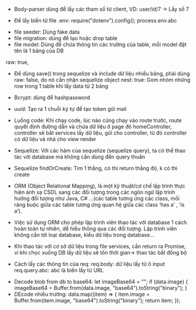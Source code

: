 - Body-parser dùng để lấy các tham số từ client, VD: user/id/7 -> Lấy số 7

- Để lấy biến từ file .env:
  require("dotenv").config();
  process.env.abc

* file seeder: Dùng fake data
* file migration: dùng để tạo hoặc drop table
* file model: Dùng để chứa thông tin các trường của table, mỗi model đặt tên là 1 bảng của DB

raw: true,

- Để dùng save() trong sequelize và include dữ liệu nhiều bảng, phải dùng raw: false, do nó cần nhận sequelize object
  nest: true: Gom nhóm những row trong 1 table khi lấy data từ 2 bảng

- Bcrypt: dùng để hashpassword

* uuid: Tạo ra 1 chuỗi ký tự để tạo token gửi mail

- Luồng code: Khi chạy code, lúc nào cũng chạy vào route trước, route quyết định đường dẫn và chứa dữ liệu ở page đó homeController, controller sẽ bắt services lấy dữ liệu, gửi cho controller, từ đó
  controller có dữ liệu và nhả cho view render

- Sequelize: Với các hàm của sequelize (sequelize query), ta có thể thao tác với database mà không cần dùng đến query thuần
- Sequelize findOrCreate: Tìm 1 thằng, có thì return thằng đó, k có thì create

- ORM (Object Relational Mapping), là một kỹ thuật/cơ chế lập trình thực hiện ánh xạ CSDL sang các đối tượng trong các ngôn ngữ lập trình hướng đối tượng như Java, C# …(các table tương ứng các class, mối ràng buộc giữa các table tương ứng quan hệ giữa các class ‘has a’ , ‘is a’).

- Việc sử dụng ORM cho phép lập trình viên thao tác với database 1 cách hoàn toàn tự nhiên, dễ hiểu thông qua các đối tượng. Lập trình viên không cần tới loại database, kiểu dữ liệu trong database…

- Khi thao tác với cơ sở dữ liệu trong file services, cần return ra Promise, vì khi chọc xuống DB lấy dữ liệu sẽ tốn thời gian-> thao tác bất đồng bộ

- Cách lấy các thông tin của req:
  req.body: dữ liệu lấy từ ô input
  req.query.abc: abc là biến lấy từ URL

* Decode blob from db to base64:
  let imageBase64 = "";
  if (data.image) {
  imageBase64 = Buffer.from(data.image, "base64").toString("binary");
  }
* DEcode nhiều trường:
  data.map((item) => {
  item.image = Buffer.from(item.image, "base64").toString("binary");
  return item;
  });
